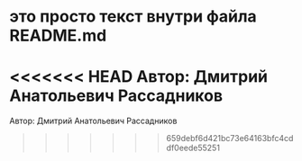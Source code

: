 # это просто текст внутри файла README.md
<<<<<<< HEAD
Автор: Дмитрий Анатольевич Рассадников
=======
Автор: Дмитрий Анатольевич Рассадников
>>>>>>> 659debf6d421bc73e64163bfc4cddf0eede55251
